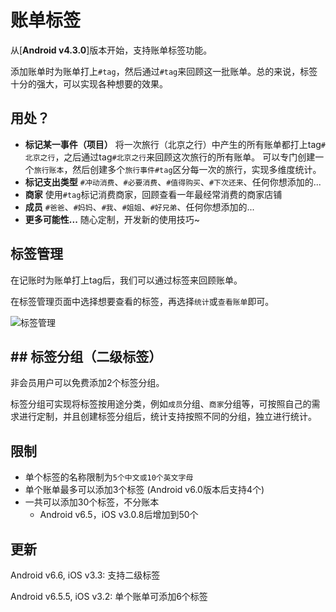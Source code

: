 # 账单标签

从[**Android v4.3.0**]版本开始，支持账单标签功能。

添加账单时为账单打上`#tag`，然后通过`#tag`来回顾这一批账单。总的来说，标签十分的强大，可以实现各种想要的效果。

## 用处？

- **标记某一事件（项目）** 将一次旅行（北京之行）中产生的所有账单都打上tag`#北京之行`，之后通过tag`#北京之行`来回顾这次旅行的所有账单。 可以专门创建一个`旅行账本`，然后创建多个`旅行事件#tag`区分每一次的旅行，实现多维度统计。
- **标记支出类型** `#冲动消费`、`#必要消费`、`#值得购买`、`#下次还来`、任何你想添加的...
- **商家** 使用`#tag`标记消费商家，回顾查看一年最经常消费的商家店铺
- **成员** `#爸爸`、`#妈妈`、`#我`、`#姐姐`、`#好兄弟`、任何你想添加的...
- **更多可能性...** 随心定制，开发新的使用技巧~

## 标签管理

在记账时为账单打上tag后，我们可以通过标签来回顾账单。

在标签管理页面中选择想要查看的标签，再选择`统计`或`查看账单`即可。

![标签管理](https://z3.ax1x.com/2021/09/01/hBxBwQ.png)

## ## 标签分组（二级标签）

非会员用户可以免费添加2个标签分组。

标签分组可实现将标签按用途分类，例如`成员`分组、`商家`分组等，可按照自己的需求进行定制，并且创建标签分组后，统计支持按照不同的分组，独立进行统计。

## 限制

- 单个标签的名称限制为`5个中文或10个英文字母`
- 单个账单最多可以添加3个标签 (Android v6.0版本后支持4个)
- 一共可以添加30个标签，不分账本
  - Android v6.5，iOS v3.0.8后增加到50个

## 更新

Android v6.6, iOS v3.3: 支持二级标签

Android v6.5.5, iOS v3.2: 单个账单可添加6个标签
